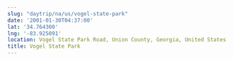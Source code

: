 ```yaml
---
slug: "daytrip/na/us/vogel-state-park"
date: '2001-01-30T04:37:00'
lat: '34.764300'
lng: '-83.925091'
location: Vogel State Park Road, Union County, Georgia, United States
title: Vogel State Park
---
```



